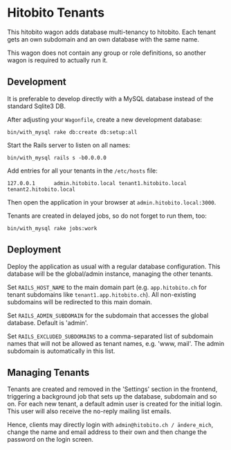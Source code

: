# Hitobito Tenants

This hitobito wagon adds database multi-tenancy to hitobito. 
Each tenant gets an own subdomain and an own database with the same name.

This wagon does not contain any group or role definitions, so another wagon 
is required to actually run it.

## Development

It is preferable to develop directly with a MySQL database instead of the 
standard Sqlite3 DB.

After adjusting your `Wagonfile`, create a new development database:

    bin/with_mysql rake db:create db:setup:all

Start the Rails server to listen on all names:
 
    bin/with_mysql rails s -b0.0.0.0

Add entries for all your tenants in the `/etc/hosts` file:

    127.0.0.1      admin.hitobito.local tenant1.hitobito.local tenant2.hitobito.local

Then open the application in your browser at `admin.hitobito.local:3000`.

Tenants are created in delayed jobs, so do not forget to run them, too:

    bin/with_mysql rake jobs:work

## Deployment

Deploy the application as usual with a regular database configuration. 
This database will be the global/admin instance, managing the other tenants.

Set `RAILS_HOST_NAME` to the main domain part 
(e.g. `app.hitobito.ch` for tenant subdomains like `tenant1.app.hitobito.ch`).
All non-existing subdomains will be redirected to this main domain.

Set `RAILS_ADMIN_SUBDOMAIN` for the subdomain that accesses the global database. 
Default is 'admin'.

Set `RAILS_EXCLUDED_SUBDOMAINS` to a comma-separated list of subdomain names
that will not be allowed as tenant names, e.g. 'www, mail'. 
The admin subdomain is automatically in this list.

## Managing Tenants

Tenants are created and removed in the 'Settings' section in the frontend,
triggering a background job that sets up the database, subdomain and so on.
For each new tenant, a default admin user is created for the initial login.
This user will also receive the no-reply mailing list emails.

Hence, clients may directly login with `admin@hitobito.ch / ändere_mich`, 
change the name and email address to their own and then change the password
on the login screen.